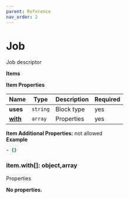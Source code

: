 ```yaml
---
parent: Reference
nav_order: 2
---
```


# Job

Job descriptor


**Items**

**Item Properties**

|Name|Type|Description|Required|
|----|----|-----------|--------|
|**uses**|`string`|Block type<br/>|yes|
|[**with**](#itemwith)|`array`|Properties<br/>|yes|

**Item Additional Properties:** not allowed  
**Example**

```yaml
- {}

```

<a name="itemwith"></a>
### item\.with\[\]: object,array

Properties


**No properties.**


